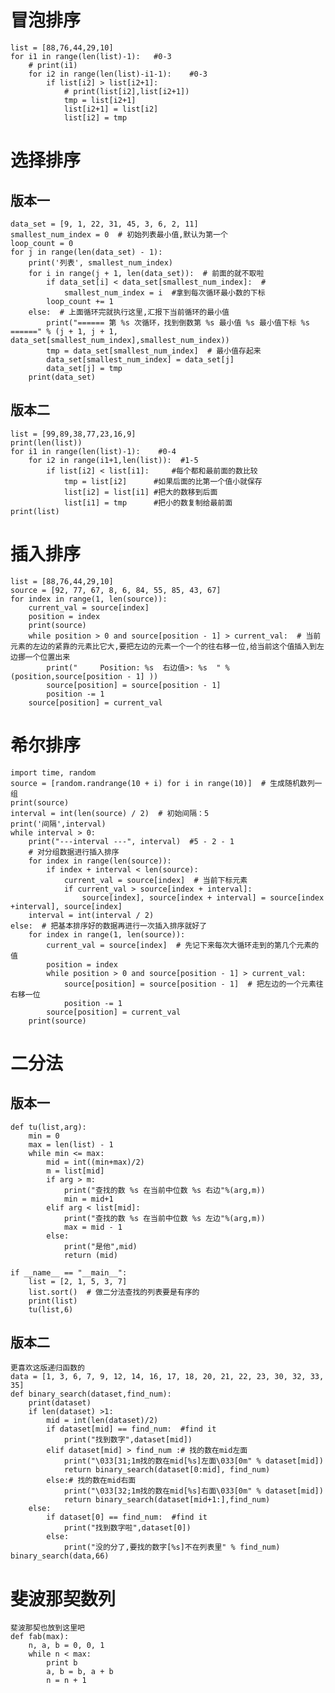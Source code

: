 # 冒泡排序
	list = [88,76,44,29,10]
	for i1 in range(len(list)-1):   #0-3
		# print(i1)
		for i2 in range(len(list)-i1-1):    #0-3
			if list[i2] > list[i2+1]:
				# print(list[i2],list[i2+1])
				tmp = list[i2+1]
				list[i2+1] = list[i2]
				list[i2] = tmp
# 选择排序
## 版本一
	data_set = [9, 1, 22, 31, 45, 3, 6, 2, 11]
	smallest_num_index = 0  # 初始列表最小值,默认为第一个
	loop_count = 0
	for j in range(len(data_set) - 1):
		print('列表', smallest_num_index)
		for i in range(j + 1, len(data_set)):  # 前面的就不取啦
			if data_set[i] < data_set[smallest_num_index]:  # 
				smallest_num_index = i  #拿到每次循环最小数的下标
			loop_count += 1
		else:  # 上面循环完就执行这里,汇报下当前循环的最小值
			print("====== 第 %s 次循环，找到倒数第 %s 最小值 %s 最小值下标 %s ======" % (j + 1, j + 1, data_set[smallest_num_index],smallest_num_index))
			tmp = data_set[smallest_num_index]  # 最小值存起来
			data_set[smallest_num_index] = data_set[j] 
			data_set[j] = tmp  
		print(data_set)
## 版本二
	list = [99,89,38,77,23,16,9]
	print(len(list))
	for i1 in range(len(list)-1):    #0-4
		for i2 in range(i1+1,len(list)):  #1-5
			if list[i2] < list[i1]:     #每个都和最前面的数比较
				tmp = list[i2]      #如果后面的比第一个值小就保存
				list[i2] = list[i1] #把大的数移到后面
				list[i1] = tmp      #把小的数复制给最前面
	print(list)
 
# 插入排序
	list = [88,76,44,29,10]
	source = [92, 77, 67, 8, 6, 84, 55, 85, 43, 67]
	for index in range(1, len(source)):
		current_val = source[index]  
		position = index    
		print(source)
		while position > 0 and source[position - 1] > current_val:  # 当前元素的左边的紧靠的元素比它大,要把左边的元素一个一个的往右移一位,给当前这个值插入到左边挪一个位置出来
			print("     Position: %s  右边值>: %s  " % (position,source[position - 1] ))
			source[position] = source[position - 1]  
			position -= 1  
		source[position] = current_val 
		
# 希尔排序
	import time, random
	source = [random.randrange(10 + i) for i in range(10)]  # 生成随机数列一组
	print(source)
	interval = int(len(source) / 2)  # 初始间隔：5
	print('间隔',interval)
	while interval > 0:
		print("---interval ---", interval)  #5 - 2 - 1
		# 对分组数据进行插入排序
		for index in range(len(source)):   
			if index + interval < len(source): 
				current_val = source[index]  # 当前下标元素
				if current_val > source[index + interval]: 
					source[index], source[index + interval] = source[index +interval], source[index]
		interval = int(interval / 2)
	else:  # 把基本排序好的数据再进行一次插入排序就好了
		for index in range(1, len(source)):
			current_val = source[index]  # 先记下来每次大循环走到的第几个元素的值
			position = index
			while position > 0 and source[position - 1] > current_val:  
				source[position] = source[position - 1]  # 把左边的一个元素往右移一位
				position -= 1 
			source[position] = current_val 
		print(source)

# 二分法
## 版本一
	def tu(list,arg):
	    min = 0
	    max = len(list) - 1
	    while min <= max:
	        mid = int((min+max)/2)
	        m = list[mid]
	        if arg > m:
	            print("查找的数 %s 在当前中位数 %s 右边"%(arg,m))
	            min = mid+1
	        elif arg < list[mid]:
	            print("查找的数 %s 在当前中位数 %s 左边"%(arg,m))
	            max = mid - 1
	        else:
	            print("是他",mid)
	            return (mid)
	
	if __name__ == "__main__":
	    list = [2, 1, 5, 3, 7]
	    list.sort()	 # 做二分法查找的列表要是有序的
	    print(list)
	    tu(list,6)
## 版本二
	更喜欢这版递归函数的
	data = [1, 3, 6, 7, 9, 12, 14, 16, 17, 18, 20, 21, 22, 23, 30, 32, 33, 35]
	def binary_search(dataset,find_num):
		print(dataset)
		if len(dataset) >1:
			mid = int(len(dataset)/2)
			if dataset[mid] == find_num:  #find it
				print("找到数字",dataset[mid])
			elif dataset[mid] > find_num :# 找的数在mid左面
				print("\033[31;1m找的数在mid[%s]左面\033[0m" % dataset[mid])
				return binary_search(dataset[0:mid], find_num)
			else:# 找的数在mid右面
				print("\033[32;1m找的数在mid[%s]右面\033[0m" % dataset[mid])
				return binary_search(dataset[mid+1:],find_num)
		else:
			if dataset[0] == find_num:  #find it
				print("找到数字啦",dataset[0])
			else:
				print("没的分了,要找的数字[%s]不在列表里" % find_num)
	binary_search(data,66)

# 斐波那契数列
	斐波那契也放到这里吧
	def fab(max): 
		n, a, b = 0, 0, 1 
		while n < max: 
			print b 
			a, b = b, a + b 
			n = n + 1

